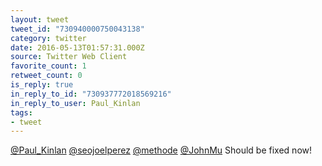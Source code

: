 ```yaml
---
layout: tweet
tweet_id: "730940000750043138"
category: twitter
date: 2016-05-13T01:57:31.000Z
source: Twitter Web Client
favorite_count: 1
retweet_count: 0
is_reply: true
in_reply_to_id: "730937772018569216"
in_reply_to_user: Paul_Kinlan
tags:
- tweet
---
```


[@Paul_Kinlan](https://twitter.com/@Paul_Kinlan) [@seojoelperez](https://twitter.com/@seojoelperez) [@methode](https://twitter.com/@methode) [@JohnMu](https://twitter.com/@JohnMu) Should be fixed now!
